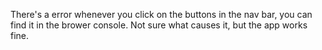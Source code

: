 There's a error whenever you click on the buttons in the nav bar, you can find it in the brower console. Not sure what causes it, but the app works fine.